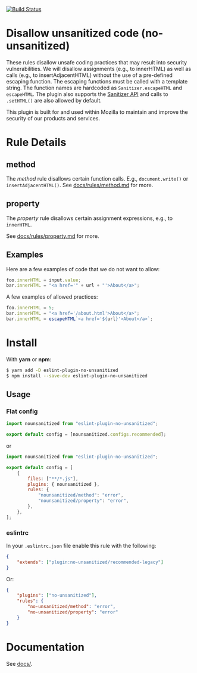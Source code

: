 [![Build Status](https://travis-ci.org/mozilla/eslint-plugin-no-unsanitized.svg?branch=master)](https://travis-ci.org/mozilla/eslint-plugin-no-unsanitized)

# Disallow unsanitized code (no-unsanitized)

These rules disallow unsafe coding practices that may result into security
vulnerabilities. We will disallow assignments (e.g., to innerHTML) as well as
calls (e.g., to insertAdjacentHTML) without the use of a pre-defined escaping
function. The escaping functions must be called with a template string.
The function names are hardcoded as `Sanitizer.escapeHTML` and `escapeHTML`.
The plugin also supports the
[Sanitizer API](https://developer.mozilla.org/en-US/docs/Web/API/HTML_Sanitizer_API)
and calls to `.setHTML()` are also allowed by default.

This plugin is built for and used within Mozilla to maintain and improve the security
of our products and services.

# Rule Details

## method

The _method_ rule disallows certain function calls.
E.g., `document.write()` or `insertAdjacentHTML()`.
See [docs/rules/method.md](docs/rules/method.md) for more.

## property

The _property_ rule disallows certain assignment expressions, e.g., to `innerHTML`.

See [docs/rules/property.md](docs/rules/property.md) for more.

## Examples

Here are a few examples of code that we do not want to allow:

```js
foo.innerHTML = input.value;
bar.innerHTML = "<a href='" + url + "'>About</a>";
```

A few examples of allowed practices:

```js
foo.innerHTML = 5;
bar.innerHTML = "<a href='/about.html'>About</a>";
bar.innerHTML = escapeHTML`<a href='${url}'>About</a>`;
```

# Install

With **yarn** or **npm**:

```bash
$ yarn add -D eslint-plugin-no-unsanitized
$ npm install --save-dev eslint-plugin-no-unsanitized
```

## Usage

### Flat config

```js
import nounsanitized from "eslint-plugin-no-unsanitized";

export default config = [nounsanitized.configs.recommended];
```

or

```js
import nounsanitized from "eslint-plugin-no-unsanitized";

export default config = [
    {
        files: ["**/*.js"],
        plugins: { nounsanitized },
        rules: {
            "nounsanitized/method": "error",
            "nounsanitized/property": "error",
        },
    },
];
```

### eslintrc

In your `.eslintrc.json` file enable this rule with the following:

```json
{
    "extends": ["plugin:no-unsanitized/recommended-legacy"]
}
```

Or:

```json
{
    "plugins": ["no-unsanitized"],
    "rules": {
        "no-unsanitized/method": "error",
        "no-unsanitized/property": "error"
    }
}
```

# Documentation

See [docs/](docs/).
